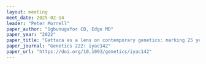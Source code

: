 ```yaml
---
layout: meeting
meet_date: 2025-02-14
leader: "Peter Morrell"
paper_author: "Ogbunugafor CB, Edge MD"
paper_year: "2022"
paper_title: "Gattaca as a lens on contemporary genetics: marking 25 years into the film’s “not-too-distant” future"
paper_journal: "Genetics 222: iyac142"
paper_url: "https://doi.org/10.1093/genetics/iyac142"
---
```

